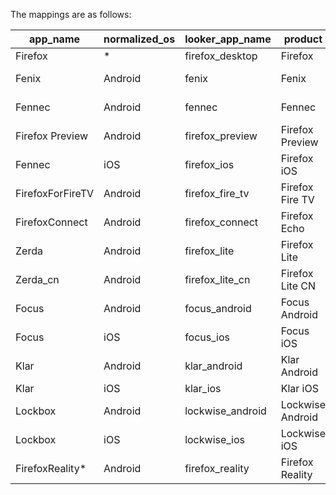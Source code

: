 The mappings are as follows:

app_name         | normalized_os | looker_app_name  | product          | canonical_app_name              | 2019  | 2020  | 2021
---------------- | ------------- | ---------------- | ---------------- | ------------------------------- | ----- | ----  | ----
Firefox          | *             | firefox_desktop  | Firefox          | Firefox for Desktop             | true  | true  | true
Fenix            | Android       | fenix            | Fenix            | Firefox for Android (Fenix)     | true  | true  | true
Fennec           | Android       | fennec           | Fennec           | Firefox for Android (Fennec)    | true  | true  | true
Firefox Preview  | Android       | firefox_preview  | Firefox Preview  | Firefox Preview for Android     | true  | true  | true
Fennec           | iOS           | firefox_ios      | Firefox iOS      | Firefox for iOS                 | true  | true  | true
FirefoxForFireTV | Android       | firefox_fire_tv  | Firefox Fire TV  | Firefox for Fire TV             | false | false | false
FirefoxConnect   | Android       | firefox_connect  | Firefox Echo     | Firefox for Echo Show           | true  | true  | true
Zerda            | Android       | firefox_lite     | Firefox Lite     | Firefox Lite                    | true  | true  | true
Zerda_cn         | Android       | firefox_lite_cn  | Firefox Lite CN  | Firefox Lite (China)            | false | false | false
Focus            | Android       | focus_android    | Focus Android    | Firefox Focus for Android       | true  | true  | true
Focus            | iOS           | focus_ios        | Focus iOS        | Firefox Focus for iOS           | true  | true  | true
Klar             | Android       | klar_android     | Klar Android     | Firefox Klar for Android        | false | false | false
Klar             | iOS           | klar_ios         | Klar iOS         | Firefox Klar for iOS            | false | false | false
Lockbox          | Android       | lockwise_android | Lockwise Android | Lockwise for Android            | true  | true  | true
Lockbox          | iOS           | lockwise_ios     | Lockwise iOS     | Lockwise for iOS                | true  | true  | true
FirefoxReality*  | Android       | firefox_reality  | Firefox Reality  | Firefox Reality                 | false | false | false
